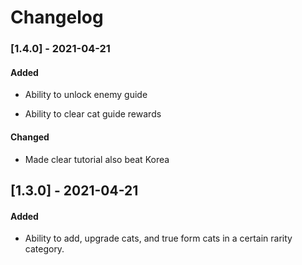 # Changelog

### [1.4.0] - 2021-04-21

#### Added

- Ability to unlock enemy guide

- Ability to clear cat guide rewards

#### Changed

- Made clear tutorial also beat Korea

## [1.3.0] - 2021-04-21

#### Added

- Ability to add, upgrade cats, and true form cats in a certain rarity category.


